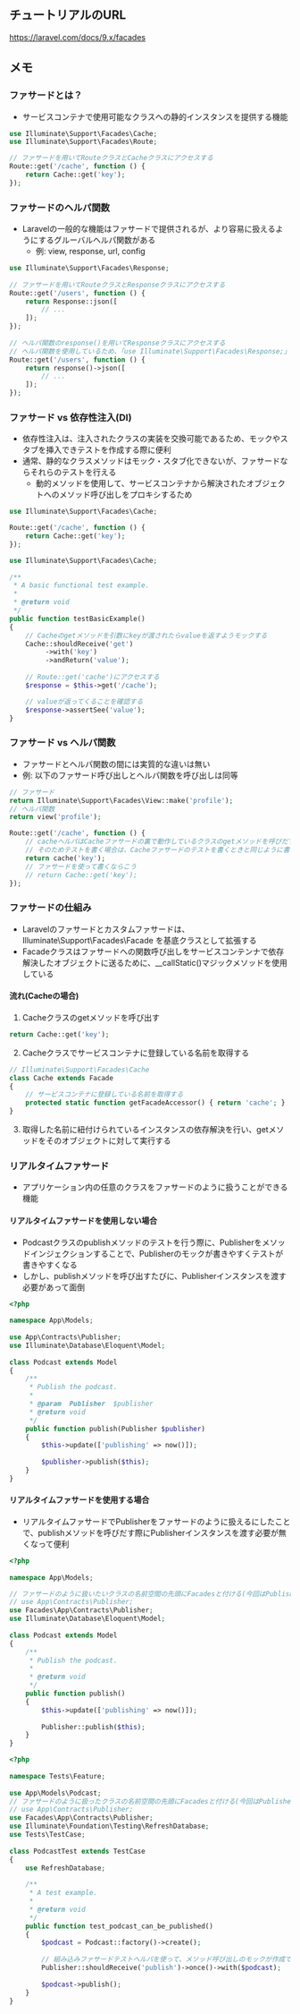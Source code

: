 ## チュートリアルのURL

https://laravel.com/docs/9.x/facades

## メモ

### ファサードとは？
- サービスコンテナで使用可能なクラスへの静的インスタンスを提供する機能

```php
use Illuminate\Support\Facades\Cache;
use Illuminate\Support\Facades\Route;

// ファサードを用いてRouteクラスとCacheクラスにアクセスする
Route::get('/cache', function () {
    return Cache::get('key');
});
```

### ファサードのヘルパ関数
- Laravelの一般的な機能はファサードで提供されるが、より容易に扱えるようにするグルーバルヘルパ関数がある
  - 例: view, response, url, config

```php
use Illuminate\Support\Facades\Response;
 
// ファサードを用いてRouteクラスとResponseクラスにアクセスする
Route::get('/users', function () {
    return Response::json([
        // ...
    ]);
});
 
// ヘルパ関数のresponse()を用いてResponseクラスにアクセスする
// ヘルパ関数を使用しているため、「use Illuminate\Support\Facades\Response;」は不要
Route::get('/users', function () {
    return response()->json([
        // ...
    ]);
});

```

### ファサード vs 依存性注入(DI)

- 依存性注入は、注入されたクラスの実装を交換可能であるため、モックやスタブを挿入できテストを作成する際に便利
- 通常、静的なクラスメソッドはモック・スタブ化できないが、ファサードならそれらのテストを行える
    - 動的メソッドを使用して、サービスコンテナから解決されたオブジェクトへのメソッド呼び出しをプロキシするため

```php
use Illuminate\Support\Facades\Cache;

Route::get('/cache', function () {
    return Cache::get('key');
});
```

```php
use Illuminate\Support\Facades\Cache;
 
/**
 * A basic functional test example.
 *
 * @return void
 */
public function testBasicExample()
{
    // Cacheのgetメソッドを引数にkeyが渡されたらvalueを返すようモックする
    Cache::shouldReceive('get')
         ->with('key')
         ->andReturn('value');
 
    // Route::get('cache')にアクセスする
    $response = $this->get('/cache');

    // valueが返ってくることを確認する
    $response->assertSee('value');
}
```

### ファサード vs ヘルパ関数
- ファサードとヘルパ関数の間には実質的な違いは無い
- 例: 以下のファサード呼び出しとヘルパ関数を呼び出しは同等

```php
// ファサード
return Illuminate\Support\Facades\View::make('profile');
// ヘルパ関数
return view('profile');
```


```php
Route::get('/cache', function () {
    // cacheヘルパはCacheファサードの裏で動作しているクラスのgetメソッドを呼びだす
    // そのためテストを書く場合は、Cacheファサードのテストを書くときと同じように書ける
    return cache('key');
    // ファサードを使って書くならこう
    // return Cache::get('key');
});
```

### ファサードの仕組み

- Laravelのファサードとカスタムファサードは、Illuminate\Support\Facades\Facade を基底クラスとして拡張する
- Facadeクラスはファサードへの関数呼び出しをサービスコンテンナで依存解決したオブジェクトに送るために、__callStatic()マジックメソッドを使用している

#### 流れ(Cacheの場合)

1. Cacheクラスのgetメソッドを呼び出す 
```php
return Cache::get('key');
```

2. Cacheクラスでサービスコンテナに登録している名前を取得する
```php
// Illuminate\Support\Facades\Cache
class Cache extends Facade
{
    // サービスコンテナに登録している名前を取得する
    protected static function getFacadeAccessor() { return 'cache'; }
}
```

3. 取得した名前に紐付けられているインスタンスの依存解決を行い、getメソッドをそのオブジェクトに対して実行する

### リアルタイムファサード

- アプリケーション内の任意のクラスをファサードのように扱うことができる機能


#### リアルタイムファサードを使用しない場合
- Podcastクラスのpublishメソッドのテストを行う際に、Publisherをメソッドインジェクションすることで、Publisherのモックが書きやすくテストが書きやすくなる
- しかし、publishメソッドを呼び出すたびに、Publisherインスタンスを渡す必要があって面倒

```php
<?php
 
namespace App\Models;
 
use App\Contracts\Publisher;
use Illuminate\Database\Eloquent\Model;
 
class Podcast extends Model
{
    /**
     * Publish the podcast.
     *
     * @param  Publisher  $publisher
     * @return void
     */
    public function publish(Publisher $publisher)
    {
        $this->update(['publishing' => now()]);
 
        $publisher->publish($this);
    }
}
```

#### リアルタイムファサードを使用する場合
- リアルタイムファサードでPublisherをファサードのように扱えるにしたことで、publishメソッドを呼びだす際にPublisherインスタンスを渡す必要が無くなって便利

```php
<?php
 
namespace App\Models;

// ファサードのように扱いたいクラスの名前空間の先頭にFacadesと付ける(今回はPublisherクラスをファサードのように扱う)
// use App\Contracts\Publisher; 
use Facades\App\Contracts\Publisher;
use Illuminate\Database\Eloquent\Model;
 
class Podcast extends Model
{
    /**
     * Publish the podcast.
     *
     * @return void
     */
    public function publish()
    {
        $this->update(['publishing' => now()]);
 
        Publisher::publish($this);
    }
}
```

```php
<?php
 
namespace Tests\Feature;
 
use App\Models\Podcast;
// ファサードのように扱ったクラスの名前空間の先頭にFacadesと付ける(今回はPublisherクラスをファサードのように扱う)
// use App\Contracts\Publisher; 
use Facades\App\Contracts\Publisher;
use Illuminate\Foundation\Testing\RefreshDatabase;
use Tests\TestCase;
 
class PodcastTest extends TestCase
{
    use RefreshDatabase;
 
    /**
     * A test example.
     *
     * @return void
     */
    public function test_podcast_can_be_published()
    {
        $podcast = Podcast::factory()->create();
 
        // 組み込みファサードテストヘルパを使って、メソッド呼び出しのモックが作成できる
        Publisher::shouldReceive('publish')->once()->with($podcast);
 
        $podcast->publish();
    }
}
```
